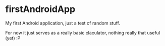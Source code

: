 firstAndroidApp
===============

My first Android application, just a test of random stuff.

For now it just serves as a really basic claculator, nothing really that useful (yet) :P
